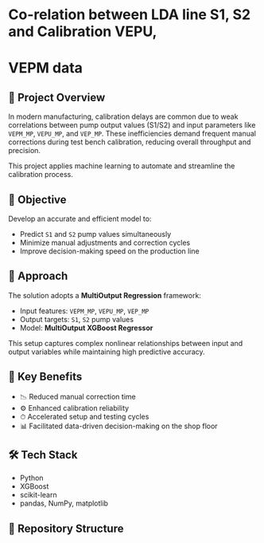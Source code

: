 # Co-relation between LDA line S1, S2 and Calibration VEPU, 
# VEPM data

## 📘 Project Overview
In modern manufacturing, calibration delays are common due to weak correlations between pump output values (S1/S2) and input parameters like `VEPM_MP`, `VEPU_MP`, and `VEP_MP`. These inefficiencies demand frequent manual corrections during test bench calibration, reducing overall throughput and precision.

This project applies machine learning to automate and streamline the calibration process.

## 🎯 Objective
Develop an accurate and efficient model to:
- Predict `S1` and `S2` pump values simultaneously
- Minimize manual adjustments and correction cycles
- Improve decision-making speed on the production line

## 🧠 Approach
The solution adopts a **MultiOutput Regression** framework:
- Input features: `VEPM_MP`, `VEPU_MP`, `VEP_MP`
- Output targets: `S1`, `S2` pump values
- Model: **MultiOutput XGBoost Regressor**

This setup captures complex nonlinear relationships between input and output variables while maintaining high predictive accuracy.

## 🚀 Key Benefits
- 📉 Reduced manual correction time
- ⚙️ Enhanced calibration reliability
- ⏱ Accelerated setup and testing cycles
- 📊 Facilitated data-driven decision-making on the shop floor

## 🛠️ Tech Stack
- Python
- XGBoost
- scikit-learn
- pandas, NumPy, matplotlib

## 📁 Repository Structure
